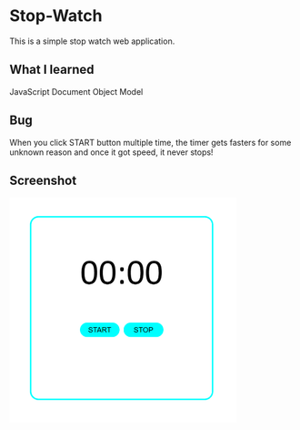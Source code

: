 # Stop-Watch

This is a simple stop watch web application.

## What I learned

JavaScript
Document Object Model

## Bug

When you click START button multiple time, the timer gets fasters for some unknown reason and once it got speed, it never stops!

## Screenshot

<img src="output.png" width="400">
